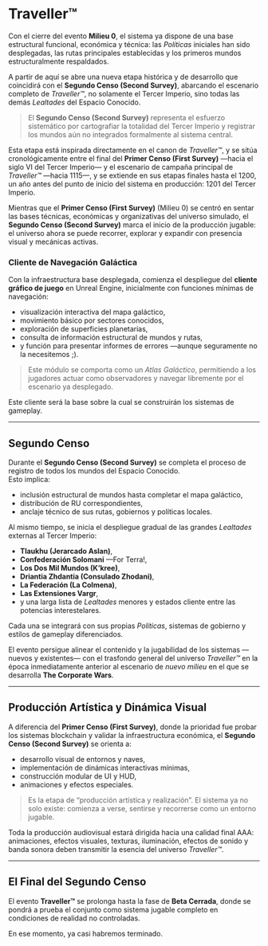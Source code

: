 # Traveller™

Con el cierre del evento **Milieu 0**, el sistema ya dispone de una base estructural funcional, económica y técnica: las _Políticas_ iniciales han sido desplegadas, las rutas principales establecidas y los primeros mundos estructuralmente respaldados.

A partir de aquí se abre una nueva etapa histórica y de desarrollo que coincidirá con el **Segundo Censo (Second Survey)**, abarcando el escenario completo de *Traveller™*, no solamente el Tercer Imperio, sino todas las demás _Lealtades_ del Espacio Conocido.

> El **Segundo Censo (Second Survey)** representa el esfuerzo sistemático por cartografiar la totalidad del Tercer Imperio y registrar los mundos aún no integrados formalmente al sistema central.

Esta etapa está inspirada directamente en el canon de *Traveller™*, y se sitúa cronológicamente entre el final del **Primer Censo (First Survey)** —hacia el siglo VI del Tercer Imperio— y el escenario de campaña principal de *Traveller™* —hacia 1115—, y se extiende en sus etapas finales hasta el 1200, un año antes del punto de inicio del sistema en producción: 1201 del Tercer Imperio.

Mientras que el **Primer Censo (First Survey)** (Milieu 0) se centró en sentar las bases técnicas, económicas y organizativas del universo simulado, el **Segundo Censo (Second Survey)** marca el inicio de la producción jugable: el universo ahora se puede recorrer, explorar y expandir con presencia visual y mecánicas activas.

### Cliente de Navegación Galáctica

Con la infraestructura base desplegada, comienza el despliegue del **cliente gráfico de juego** en Unreal Engine, inicialmente con funciones mínimas de navegación:

- visualización interactiva del mapa galáctico,
- movimiento básico por sectores conocidos,
- exploración de superficies planetarias,
- consulta de información estructural de mundos y rutas,
- y función para presentar informes de errores —aunque seguramente no la necesitemos ;).

> Este módulo se comporta como un _Atlas Galáctico_, permitiendo a los jugadores actuar como observadores y navegar libremente por el escenario ya desplegado.

Este cliente será la base sobre la cual se construirán los sistemas de gameplay.

***

## Segundo Censo

Durante el **Segundo Censo (Second Survey)** se completa el proceso de registro de todos los mundos del Espacio Conocido.  
Esto implica:

- inclusión estructural de mundos hasta completar el mapa galáctico,
- distribución de RU correspondientes,
- anclaje técnico de sus rutas, gobiernos y políticas locales.

Al mismo tiempo, se inicia el despliegue gradual de las grandes _Lealtades_ externas al Tercer Imperio:

- **Tlaukhu (Jerarcado Aslan)**,
- **Confederación Solomani** —For Terra!,
- **Los Dos Mil Mundos (K’kree)**,
- **Driantia Zhdantia (Consulado Zhodani)**,
- **La Federación (La Colmena)**,
- **Las Extensiones Vargr**,  
- y una larga lista de _Lealtades_ menores y estados cliente entre las potencias interestelares.

Cada una se integrará con sus propias _Políticas_, sistemas de gobierno y estilos de gameplay diferenciados.

El evento persigue alinear el contenido y la jugabilidad de los sistemas —nuevos y existentes— con el trasfondo general del universo *Traveller™* en la época inmediatamente anterior al escenario de _nuevo milieu_ en el que se desarrolla **The Corporate Wars**.

***

## Producción Artística y Dinámica Visual

A diferencia del **Primer Censo (First Survey)**, donde la prioridad fue probar los sistemas blockchain y validar la infraestructura económica, el **Segundo Censo (Second Survey)** se orienta a:

- desarrollo visual de entornos y naves,
- implementación de dinámicas interactivas mínimas,
- construcción modular de UI y HUD,
- animaciones y efectos especiales.

> Es la etapa de “producción artística y realización”. El sistema ya no solo existe: comienza a verse, sentirse y recorrerse como un entorno jugable.

Toda la producción audiovisual estará dirigida hacia una calidad final AAA: animaciones, efectos visuales, texturas, iluminación, efectos de sonido y banda sonora deben transmitir la esencia del universo *Traveller™*.

***

## El Final del Segundo Censo

El evento **Traveller™** se prolonga hasta la fase de **Beta Cerrada**, donde se pondrá a prueba el conjunto como sistema jugable completo en condiciones de realidad no controladas.

En ese momento, ya casi habremos terminado.
